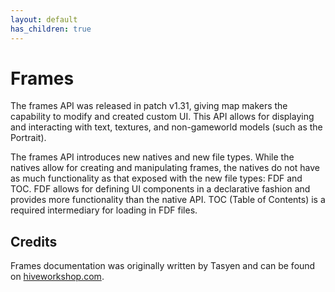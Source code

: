 ```yaml
---
layout: default
has_children: true
---
```


# Frames
The frames API was released in patch v1.31, giving map makers the capability to modify and created custom UI. This API allows for displaying and interacting with text, textures, and non-gameworld models (such as the Portrait).

The frames API introduces new natives and new file types. While the natives allow for creating and manipulating frames, the natives do not have as much functionality as that exposed with the new file types: FDF and TOC. FDF allows for defining UI components in a declarative fashion and provides more functionality than the native API. TOC (Table of Contents) is a required intermediary for loading in FDF files.

## Credits
Frames documentation was originally written by Tasyen and can be found on [hiveworkshop.com](https://www.hiveworkshop.com/pastebin/913bd439799b3d917e5b522dd9ef458f20598/).
